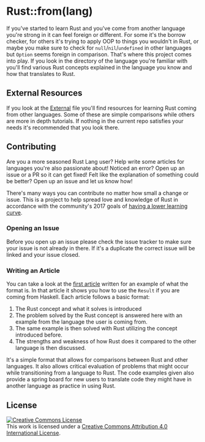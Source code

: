 # Rust::from(lang)

If you've started to learn Rust and you've come from another language
you're strong in it can feel foreign or different. For some it's the
borrow checker, for others it's trying to apply OOP to things you
wouldn't in Rust, or maybe you make sure to check for `null`/`nil`/`undefined`
in other languages but `Option` seems foreign in comparison.
That's where this project comes into play. If you look in the directory
of the language you're familiar with you'll find various Rust concepts
explained in the language you know and how that translates to Rust.

## External Resources
If you look at the [External](./External.md) file you'll find resources
for learning Rust coming from other languages. Some of these are simple
comparisons while others are more in depth tutorials. If nothing in the
current repo satisfies your needs it's recommended that you look there.

## Contributing
Are you a more seasoned Rust Lang user? Help write some articles for
languages you're also passionate about! Noticed an error? Open up an
issue or a PR so it can get fixed! Felt like the explanation of
something could be better? Open up an issue and let us know how!

There's many ways you can contribute no matter how small a change or
issue. This is a project to help spread love and knowledge of Rust in
accordance with the community's 2017 goals of
[having a lower learning curve](https://github.com/aturon/rfcs/blob/roadmap-2017/text/0000-roadmap-2017.md#rust-should-have-a-lower-learning-curve).

### Opening an Issue
Before you open up an issue please check the issue tracker to make sure your
issue is not already in there. If it's a duplicate the correct issue
will be linked and your issue closed.

### Writing an Article
You can take a look at the [first article](./Haskell/using-result.md)
written for an example of what the format is. In that article it shows
you how to use the `Result` if you are coming from Haskell. Each article
follows a basic format:

1. The Rust concept and what it solves is introduced
2. The problem solved by the Rust concept is answered here with
   an example from the language the user is coming from.
3. The same example is then solved with Rust utilizing the concept
   introduced before.
4. The strengths and weakness of how Rust does it compared to the other
   language is then discussed.

It's a simple format that allows for comparisons between Rust and other
languages. It also allows critical evaluation of problems that might occur
while transitioning from a language to Rust. The code examples given
also provide a spring board for new users to translate code they might
have in another language as practice in using Rust.

## License
<a rel="license" href="http://creativecommons.org/licenses/by/4.0/">
  <img alt="Creative Commons License" style="border-width:0" src="https://i.creativecommons.org/l/by/4.0/88x31.png" />
</a>
<br />
This work is licensed under a <a rel="license" href="http://creativecommons.org/licenses/by/4.0/">Creative Commons Attribution 4.0 International License</a>.
